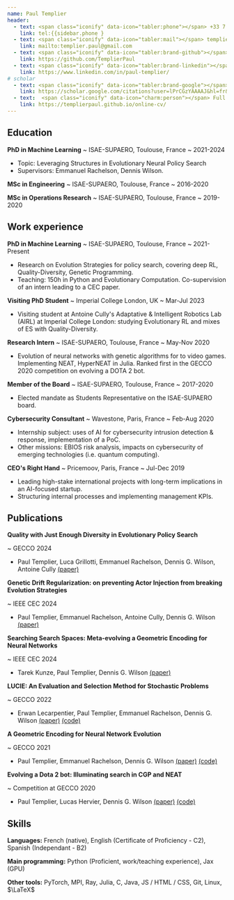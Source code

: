 ```yaml
---
name: Paul Templier
header:
  - text: <span class="iconify" data-icon="tabler:phone"></span> +33 7 81 53 59 70
    link: tel:{{sidebar.phone }
  - text: <span class="iconify" data-icon="tabler:mail"></span> templier.paul@gmail.com
    link: mailto:templier.paul@gmail.com
  - text: <span class="iconify" data-icon="tabler:brand-github"></span> TemplierPaul
    link: https://github.com/TemplierPaul
  - text: <span class="iconify" data-icon="tabler:brand-linkedin"></span> paul-templier
    link: https://www.linkedin.com/in/paul-templier/
# scholar
  - text: <span class="iconify" data-icon="tabler:brand-google"></span> Scholar
    link: https://scholar.google.com/citations?user=lPrCGzYAAAAJ&hl=fr&oi=ao 
  - text:  <span class="iconify" data-icon="charm:person"></span> Full CV
    link: https://templierpaul.github.io/online-cv/
---
```


## Education

**PhD in Machine Learning**
~ ISAE-SUPAERO, Toulouse, France
~ 2021-2024

- Topic: Leveraging Structures in Evolutionary Neural Policy Search
- Supervisors: Emmanuel Rachelson, Dennis Wilson.

**MSc in Engineering**
~ ISAE-SUPAERO, Toulouse, France
~ 2016-2020

**MSc in Operations Research**
~ ISAE-SUPAERO, Toulouse, France
~ 2019-2020


## Work experience

**PhD in Machine Learning**
~ ISAE-SUPAERO, Toulouse, France
~ 2021-Present

- Research on Evolution Strategies for policy search, covering deep RL, Quality-Diversity, Genetic Programming.
- Teaching: 150h in Python and Evolutionary Computation. Co-supervision of an intern leading to a CEC paper.

**Visiting PhD Student**
~ Imperial College London, UK
~ Mar-Jul 2023

- Visiting student at Antoine Cully's Adaptative & Intelligent Robotics Lab (AIRL) at Imperial College London: studying Evolutionary RL and mixes of ES with Quality-Diversity.

**Research Intern**
~ ISAE-SUPAERO, Toulouse, France
~ May-Nov 2020

- Evolution of neural networks with genetic algorithms for to video games. Implementing NEAT, HyperNEAT in Julia. Ranked first in the GECCO 2020 competition on evolving a DOTA 2 bot.

**Member of the Board**
~ ISAE-SUPAERO, Toulouse, France
~ 2017-2020

- Elected mandate as Students Representative on the ISAE-SUPAERO board.

**Cybersecurity Consultant**
~ Wavestone, Paris, France
~ Feb-Aug 2020

- Internship subject: uses of AI for cybersecurity intrusion detection & response, implementation of a PoC. 
- Other missions: EBIOS risk analysis, impacts on cybersecurity of emerging technologies (i.e. quantum computing).

**CEO's Right Hand**
~ Pricemoov, Paris, France
~ Jul-Dec 2019

- Leading high-stake international projects with long-term implications in an AI-focused startup.
- Structuring internal processes and implementing management KPIs.


## Publications

**Quality with Just Enough Diversity in Evolutionary Policy Search**

~ GECCO 2024

- Paul Templier, Luca Grillotti, Emmanuel Rachelson, Dennis G. Wilson, Antoine Cully [(paper)](https://arxiv.org/abs/2405.04308)  


**Genetic Drift Regularization: on preventing Actor Injection from breaking Evolution Strategies**

~ IEEE CEC 2024

- Paul Templier, Emmanuel Rachelson, Antoine Cully, Dennis G. Wilson [(paper)](https://arxiv.org/abs/2405.04322)  


**Searching Search Spaces: Meta-evolving a Geometric Encoding for Neural Networks**

~ IEEE CEC 2024

- Tarek Kunze, Paul Templier, Dennis G. Wilson [(paper)](https://arxiv.org/pdf/2403.14019)  


**LUCIE: An Evaluation and Selection Method for Stochastic Problems**

~ GECCO 2022

- Erwan Lecarpentier, Paul Templier, Emmanuel Rachelson, Dennis G. Wilson [(paper)](https://dl.acm.org/doi/10.1145/3512290.3528838)  [(code)](https://github.com/TemplierPaul/pyUCEA) 


**A Geometric Encoding for Neural Network Evolution**

~ GECCO 2021

- Paul Templier, Emmanuel Rachelson, Dennis G. Wilson [(paper)](https://dl.acm.org/doi/10.1145/3449639.3459361)  [(code)](https://github.com/TemplierPaul/GENE.jl) 


**Evolving a Dota 2 bot: Illuminating search in CGP and NEAT**

~ Competition at GECCO 2020

- Paul Templier, Lucas Hervier, Dennis G. Wilson [(paper)](https://raw.githubusercontent.com/d9w/DotaBot/master/article.pdf)  [(code)](https://github.com/d9w/DotaBot) 



## Skills
**Languages:** French (native), English (Certificate of Proficiency - C2), Spanish (Independant - B2)

**Main programming:** 
<span class="iconify" data-icon="vscode-icons:file-type-python"></span> Python (Proficient, work/teaching experience), Jax (GPU)

**Other tools:** PyTorch, MPI, Ray, Julia, C, Java, JS / HTML / CSS, Git, Linux, $\LaTeX$



